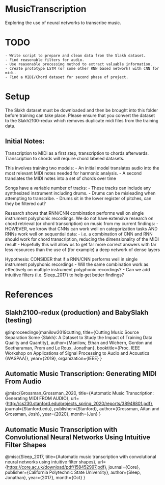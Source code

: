 # MusicTranscription
Exploring the use of neural networks to transcribe music.

# TODO
    - Write script to prepare and clean data from the Slakh dataset.
    - Find reasonable filters for audio.
    - Use reasonable processing method to extract valuable information.
    - Create prototype LSTM (or some other RNN based network) with CNN for midi.
    - Find a MIDI/Chord dataset for second phase of project.

# Setup
The Slakh dataset must be downloaded and then be brought into this folder before training can take place.
Please ensure that you convert the dataset to the Slakh2100-redux which removes duplicate midi files from the training data.

## Initial Notes:
Transcription to MIDI as a first step, transcription to chords afterwards.
Transcription to chords will require chord labeled datasets.

This involves training two models:
    - An initial model translates audio into the most relevant MIDI notes needed for harmonic analysis.
    - A second translates the MIDI notes into a set of chords over time

Songs have a variable number of tracks:
    - These tracks can include any synthesized instrument including drums.
    - Drums can be misleading when attempting to transcribe.
        - Drums sit in the lower register of pitches, can they be filtered out?

Research shows that RNN/CNN combination performs well on single instrument polyphonic recordings.
We do not have extensive research on chord retrieval (or chord transcription) on music from my current findings:
    - HOWEVER, we know that CNNs can work well on categorization tasks AND RNNs work well on sequential data:
        - i.e. a combination of CNN and RNN should work for chord transcription, reducing the dimensionality of the MIDI result
        - Hopefully this will allow us to get far more correct answers with far less resources than the use of (for example) a deep network of dense layers

Hypothesis:
    CONSIDER that if a RNN/CNN performs well in single instrument polyphonic recordings
        - Will the same combination work as effectively on multiple instrument polyphonic recordings?
        - Can we add intuitive filters (i.e. Sleep_2017) to help get better findings?


# References

## Slakh2100-redux (production) and BabySlakh (testing)
@inproceedings{manilow2019cutting,
  title={Cutting Music Source Separation Some {Slakh}: A Dataset to Study the Impact of Training Data Quality and Quantity},
  author={Manilow, Ethan and Wichern, Gordon and Seetharaman, Prem and Le Roux, Jonathan},
  booktitle={Proc. IEEE Workshop on Applications of Signal Processing to Audio and Acoustics (WASPAA)},
  year={2019},
  organization={IEEE}
}

## Automatic Music Transcription: Generating MIDI From Audio
@misc{Grossman_Grossman_2020,
    title={Automatic Music Transcription: Generating MIDI FROM AUDIO},
    url={http://cs230.stanford.edu/projects_spring_2020/reports/38948801.pdf},
    journal={Stanford.edu},
    publisher={Stanford},
    author={Grossman, Aitan and Grossman, Josh},
    year={2020},
    month={Jun}
}

## Automatic Music Transcription with Convolutional Neural Networks Using Intuitive Filter Shapes
@misc{Sleep_2017,
    title={Automatic music transcription with convolutional neural networks using intuitive filter shapes},
    url={https://core.ac.uk/download/pdf/158452997.pdf},
    journal={Core},
    publisher={California Polytechnic State University},
    author={Sleep, Jonathan},
    year={2017},
    month={Oct}
}